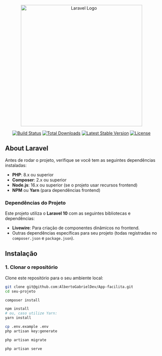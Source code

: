 <p align="center"><a href="https://laravel.com" target="_blank"><img src="https://raw.githubusercontent.com/laravel/art/master/logo-lockup/5%20SVG/2%20CMYK/1%20Full%20Color/laravel-logolockup-cmyk-red.svg" width="400" alt="Laravel Logo"></a></p>

<p align="center">
<a href="https://github.com/laravel/framework/actions"><img src="https://github.com/laravel/framework/workflows/tests/badge.svg" alt="Build Status"></a>
<a href="https://packagist.org/packages/laravel/framework"><img src="https://img.shields.io/packagist/dt/laravel/framework" alt="Total Downloads"></a>
<a href="https://packagist.org/packages/laravel/framework"><img src="https://img.shields.io/packagist/v/laravel/framework" alt="Latest Stable Version"></a>
<a href="https://packagist.org/packages/laravel/framework"><img src="https://img.shields.io/packagist/l/laravel/framework" alt="License"></a>
</p>

## About Laravel
Antes de rodar o projeto, verifique se você tem as seguintes dependências instaladas:

- **PHP**: 8.x ou superior
- **Composer**: 2.x ou superior
- **Node.js**: 16.x ou superior (se o projeto usar recursos frontend)
- **NPM** ou **Yarn** (para dependências frontend)

### Dependências do Projeto

Este projeto utiliza o **Laravel 10** com as seguintes bibliotecas e dependências:

- **Livewire**: Para criação de componentes dinâmicos no frontend.
- Outras dependências específicas para seu projeto (todas registradas no `composer.json` e `package.json`).

## Instalação

### 1. Clonar o repositório

Clone este repositório para o seu ambiente local:

```bash
git clone git@github.com:AlbertoGabrielDev/App-facilita.git
cd seu-projeto

composer install

npm install
# ou, caso utilize Yarn:
yarn install

cp .env.example .env
php artisan key:generate

php artisan migrate

php artisan serve


